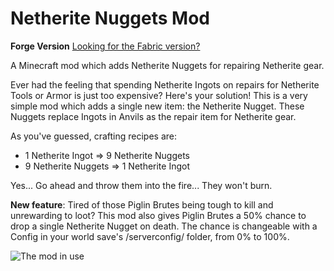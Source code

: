 # Netherite Nuggets Mod

**Forge Version**
[Looking for the Fabric version?](https://github.com/Pepperoni-Jabroni/NetheriteNuggetsFabric)

A Minecraft mod which adds Netherite Nuggets for repairing Netherite gear.

Ever had the feeling that spending Netherite Ingots on repairs for Netherite Tools or Armor is just too expensive? Here's your solution! This is a very simple mod which adds a single new item: the Netherite Nugget. These Nuggets replace Ingots in Anvils as the repair item for Netherite gear. 

As you've guessed, crafting recipes are:
   - 1 Netherite Ingot => 9 Netherite Nuggets
   - 9 Netherite Nuggets => 1 Netherite Ingot

Yes... Go ahead and throw them into the fire... They won't burn.

**New feature**: Tired of those Piglin Brutes being tough to kill and unrewarding to loot? This mod also gives Piglin Brutes a 50% chance to drop a single Netherite Nugget on death. The chance is changeable with a Config in your world save's /serverconfig/ folder, from 0% to 100%.

![The mod in use](https://i.imgur.com/sAKGn2s.png)
